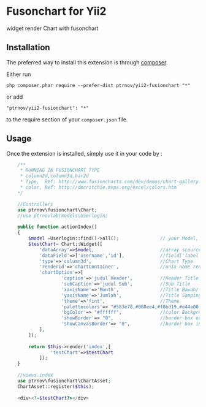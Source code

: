 Fusonchart for Yii2
=======================
widget render Chart with fusonchart

Installation
------------

The preferred way to install this extension is through [composer](http://getcomposer.org/download/).

Either run

```
php composer.phar require --prefer-dist ptrnov/yii2-fusionchart "*"
```

or add

```
"ptrnov/yii2-fusionchart": "*"
```

to the require section of your `composer.json` file.


Usage
-----

Once the extension is installed, simply use it in your code by  :

```php
	/**
	 * RUNNING IN FUSIONCHART TYPE
	 * column2d,column3d,bar2d
	 * Type,  Ref: http://www.fusioncharts.com/dev/demos/chart-gallery.html
	 * color, Ref: http://dmcritchie.mvps.org/excel/colors.htm
	*/

	//Controllers
	use ptrnov\fusionchart\Chart;
	//use ptrnovlab\models\Userlogin;
	
	public function actionIndex()
    {
		$model =Userlogin::find()->all(); 				// your Model, example from class user
		$testChart= Chart::Widget([
			'dataArray'=>$model,						//array scource model or manual array or sqlquery
			'dataField'=>['username','id'],				//field['label','value'], normaly value is numeric
			'type'=>'column3d',							//Chart Type 
			'renderid'=>'chartContainer',				//unix name render
			'chartOption'=>[				
					'caption'=>'judul Header',			//Header Title
					'subCaption'=>'judul Sub',			//Sub Title
					'xaxisName'=>'Month',				//Title Bawah/ posisi x
					'yaxisName'=>'Jumlah', 				//Title Samping/ posisi y									
					'theme'=>'fint',					//Theme
					'palettecolors'=> "#583e78,#008ee4,#f8bd19,#e44a00,#6baa01,#ff2e2e",
					'bgColor'=> "#ffffff",				//color Background / warna latar 
					'showBorder'=> "0",					//border box outside atau garis kotak luar
					'showCanvasBorder'=> "0",			//border box inside atau garis kotak dalam	
			],
		]);
			
		return $this->render('index',[
				'testChart'=>$testChart
			]);
	}
	
	//views index
	use ptrnov\fusionchart\ChartAsset;
	ChartAsset::register($this);
	
	<div><?=$testChart?></div>
```


